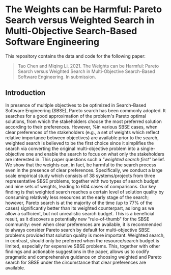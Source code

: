 # The Weights can be Harmful: Pareto Search versus Weighted Search in Multi-Objective Search-Based Software Engineering

This repository contains the data and code for the following paper:

> Tao Chen and Miqing Li. 2021. The Weights can be Harmful: Pareto Search versus Weighted Search in Multi-Objective Search-Based Software Engineering. In submission.

## Introduction

In presence of multiple objectives to be optimized in Search-Based Software Engineering (SBSE), Pareto search has been commonly adopted. It searches for a good approximation of the problem's Pareto optimal solutions, from which the stakeholders choose the most preferred solution according to their preferences. However, %in various SBSE cases, when clear preferences of the stakeholders (e.g., a set of weights which reflect relative importance between objectives) are available prior to the search, weighted search is believed to be the first choice since it simplifies the search via converting the original multi-objective problem into a single-objective one and enable the search to focus on what only the stakeholders are interested in. This paper questions such a *"weighted search first"* belief. We show that the weights can, in fact, be harmful to the search process even in the presence of clear preferences. Specifically, we conduct a large scale empirical study which consists of 38 systems/projects from three representative SBSE problems, together with two types of search budget and nine sets of weights, leading to 604 cases of comparisons. Our key finding is that weighted search reaches a certain level of solution quality by consuming relatively less resources at the early stage of the search; however, Pareto search is at the majority of the time (up to 77% of the cases) significantly better than its weighted counterpart, as long as we allow a sufficient, but not unrealistic search budget. This is a beneficial result, as it discovers a potentially new "rule-of-thumb" for the SBSE community: even when clear preferences are available, it is recommended to always consider Pareto search by default for multi-objective SBSE problems provided that solution quality is more important. Weighted search, in contrast, should only be preferred when the resource/search budget is limited, especially for expensive SBSE problems. This, together with other findings and actionable suggestions in the paper, allows us to codify pragmatic and comprehensive guidance on choosing weighted and Pareto search for SBSE under the circumstance that clear preferences are available.
